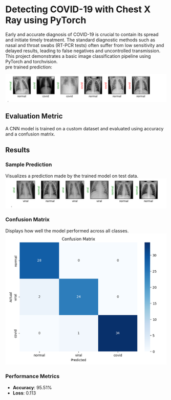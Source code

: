 # Detecting COVID-19 with Chest X Ray using PyTorch
Early and accurate diagnosis of COVID-19 is crucial to contain its spread and initiate timely treatment. The standard diagnostic methods such as nasal and throat swabs (RT-PCR tests) often suffer from low sensitivity and delayed results, leading to false negatives and uncontrolled transmission. This project demonstrates a basic image classification pipeline using PyTorch and torchvision.  
pre trained prediction:

![Prediction](images/Pretrain.png)

## Evaluation Metric
A CNN model is trained on a custom dataset and evaluated using accuracy and a confusion matrix.

## Results
### Sample Prediction
Visualizes a prediction made by the trained model on test data.
![result](images/after%20training.png)

### Confusion Matrix
Displays how well the model performed across all classes.
![Confusion Matrix](images/confusion%20matrix.png)

### Performance Metrics  
- **Accuracy**: 95.51%  
- **Loss**: 0.113
 
